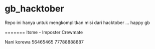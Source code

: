 # gb_hacktober
Repo ini hanya untuk mengkomplitkan misi dari hacktober ... happy gb

=======
Itsme - Imposter
Crewmate

Nani korewa
56465465
77788888887